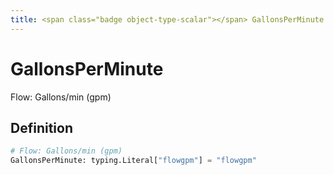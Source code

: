 ```yaml
---
title: <span class="badge object-type-scalar"></span> GallonsPerMinute
---
```

# <span class="badge object-type-scalar"></span> GallonsPerMinute

Flow: Gallons/min (gpm)

## Definition

```python
# Flow: Gallons/min (gpm)
GallonsPerMinute: typing.Literal["flowgpm"] = "flowgpm"
```
